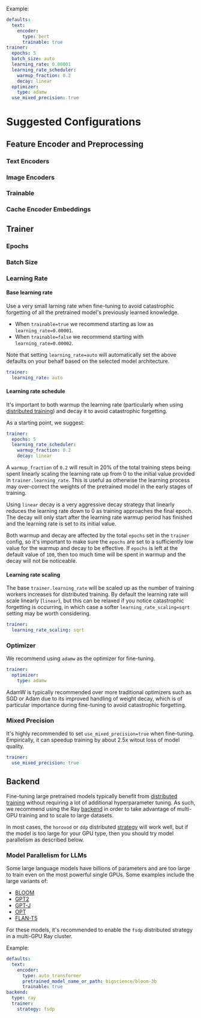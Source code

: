 Example:

```yaml
defaults:
  text:
    encoder:
      type: bert
      trainable: true
trainer:
  epochs: 5
  batch_size: auto
  learning_rate: 0.00001
  learning_rate_scheduler:
    warmup_fraction: 0.2
    decay: linear
  optimizer:
    type: adamw
  use_mixed_precision: true
```

# Suggested Configurations

## Feature Encoder and Preprocessing

### Text Encoders

### Image Encoders

### Trainable

### Cache Encoder Embeddings

## Trainer

### Epochs

### Batch Size

### Learning Rate

#### Base learning rate

Use a very small larning rate when fine-tuning to avoid
catastrophic forgetting of all the pretrained model's previously learned knowledge.

- When `trainable=true` we recommend starting as low as `learning_rate=0.00001`.
- When `trainable=false` we recommend starting with `learning_rate=0.00002`.

Note that setting `learning_rate=auto` will automatically set the above defaults
on your behalf based on the selected model architecture.

```yaml
trainer:
  learning_rate: auto
```

#### Learning rate schedule

It's important to both warmup the learning rate (particularly when using
[distributed training](./distributed_training.md)) and decay it to avoid catastrophic
forgetting.

As a starting point, we suggest:

```yaml
trainer:
  epochs: 5
  learning_rate_scheduler:
    warmup_fraction: 0.2
    decay: linear
```

A `warmup_fraction` of `0.2` will result in 20% of the total training steps being spent
linearly scaling the learning rate up from 0 to the initial value provided in `trainer.learning_rate`. This
is useful as otherwise the learning process may over-correct the weights of the pretrained model
in the early stages of training.

Using `linear` decay is a very aggressive decay strategy that linearly reduces the
learning rate down to 0 as training approaches the final epoch. The decay will only start
after the learning rate warmup period has finished and the learning rate is set to its initial
value.

Both warmup and decay are affected by the total `epochs` set in the `trainer` config, so it's important to make
sure the `epochs` are set to a sufficiently low value for the warmup and decay to be effective. If `epochs` is left at
the default value of `100`, then too much time will be spent in warmup and the decay will not be noticeable.

#### Learning rate scaling

The base `trainer.learning_rate` will be scaled up as the number of training workers increases for distributed training. By
default the learning rate will scale linearly (`linear`), but this can be relaxed if you notice catastrophic forgetting is
occurring, in which case a softer `learning_rate_scaling=sqrt` setting may be worth considering. 

```yaml
trainer:
  learning_rate_scaling: sqrt
```

### Optimizer

We recommend using `adamw` as the optimizer for fine-tuning.

```yaml
trainer:
  optimizer:
    type: adamw
```

AdamW is typically recommended over more traditional optimizers such as SGD or Adam due to its improved handling of weight decay, which
is of particular importance during fine-tuning to avoid catastrophic forgetting.

### Mixed Precision

It's highly recommended to set `use_mixed_precision=true` when fine-tuning. Empirically, it can speedup training by
about 2.5x witout loss of model quality.

```yaml
trainer:
  use_mixed_precision: true
```

## Backend

Fine-tuning large pretrained models typically benefit from [distributed training](./distributed_training.md) without
requiring a lot of additional hyperparameter tuning. As such, we recommend using the Ray [backend](../configuration/backend.md) 
in order to take advantage of multi-GPU training and to scale to large datasets.

In most cases, the `horovod` or `ddp` distributed [strategy](../configuration/backend.md#trainer) will work well, but if the
model is too large for your GPU type, then you should try model parallelism as described below.

### Model Parallelism for LLMs

Some large language models have billions of parameters and are too large to train even on the most powerful single GPUs. Some examples
include the large variants of:

- [BLOOM](https://huggingface.co/docs/transformers/model_doc/bloom)
- [GPT2](https://huggingface.co/docs/transformers/model_doc/gpt2)
- [GPT-J](https://huggingface.co/docs/transformers/model_doc/gptj)
- [OPT](https://huggingface.co/docs/transformers/model_doc/opt)
- [FLAN-T5](https://huggingface.co/docs/transformers/model_doc/flan-t5)

For these models, it's recommended to enable the `fsdp` distributed strategy in a multi-GPU Ray cluster.

Example:

```yaml
defaults:
  text:
    encoder:
      type: auto_transformer
      pretrained_model_name_or_path: bigscience/bloom-3b
      trainable: true
backend:
  type: ray
  trainer:
    strategy: fsdp
```
